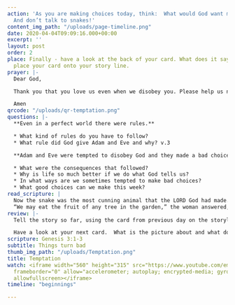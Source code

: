 ```yaml
---
action: 'As you are making choices today, think:  What would God want me to do?...
  And don’t talk to snakes!'
content_img_path: "/uploads/page-timeline.png"
date: 2020-04-04T09:09:16.000+00:00
excerpt: ''
layout: post
order: 2
place: Finally - have a look at the back of your card. What does it say? You can now
  place your card onto your story line.
prayer: |-
  Dear God,

  Thank you that you love us even when we disobey you. Please help us not to give in to temptation but to make good choices.

  Amen
qrcode: "/uploads/qr-temptation.png"
questions: |-
  **Even in a perfect world there were rules.**

  * What kind of rules do you have to follow?
  * What rule did God give Adam and Eve and why? v.3

  **Adam and Eve were tempted to disobey God and they made a bad choice when they ate the fruit.**

  * What were the consequences that followed?
  * Why is life so much better if we do what God tells us?
  * In what ways are we sometimes tempted to make bad choices?
  * What good choices can we make this week?
read_scripture: |
  Now the snake was the most cunning animal that the LORD God had made. The snake asked the woman, “Did God really tell you not to eat fruit from any tree in the garden?”
  “We may eat the fruit of any tree in the garden,” the woman answered, “except the tree in the middle of it. God told us not to eat the fruit of that tree or even touch it; if we do, we will die.”
review: |-
  Tell the story so far, using the card from previous day on the storyline.

  Have a look at your next card.  What is the picture about and what do the words say?
scripture: Genesis 3:1-3
subtitle: Things turn bad
thumb_img_path: "/uploads/Temptation.png"
title: Temptation
watch: <iframe width="560" height="315" src="https://www.youtube.com/embed/Kg2lkCxjMg8"
  frameborder="0" allow="accelerometer; autoplay; encrypted-media; gyroscope; picture-in-picture"
  allowfullscreen></iframe>
timeline: "beginnings"

---
```

